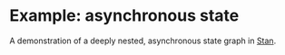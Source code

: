 # Example: asynchronous state

A demonstration of a deeply nested, asynchronous state graph in [Stan](https://github.com/rkrupinski/stan).

